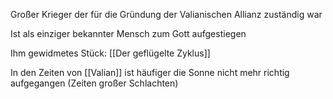 Großer Krieger der für die Gründung der Valianischen Allianz zuständig war

Ist als einziger bekannter Mensch zum Gott aufgestiegen

Ihm gewidmetes Stück: [[Der geflügelte Zyklus]]

In den Zeiten von [[Valian]] ist häufiger die Sonne nicht mehr richtig aufgegangen (Zeiten großer Schlachten)